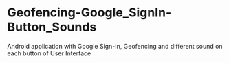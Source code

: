 # Geofencing-Google_SignIn-Button_Sounds
Android application with Google Sign-In, Geofencing and different sound on each button of User Interface
